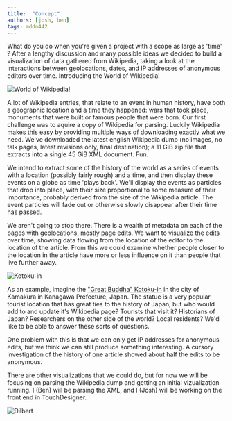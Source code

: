 ```yaml
---
title:  "Concept"
authors: [josh, ben]
tags: mddn442
---
```


What do you do when you're given a project with a scope as large as 'time' ? After a lengthy discussion and many possible ideas we decided to build a visualization of data gathered from Wikipedia, taking a look at the interactions between geolocations, dates, and IP addresses of anonymous editors over time. Introducing the World of Wikipedia!  

![World of Wikipedia!][wow-logo]  

A lot of Wikipedia entries, that relate to an event in human history, have both a geographic location and a time they happened: wars that took place, monuments that were built or famous people that were born. Our first challenge was to aquire a copy of Wikipedia for parsing. Luckily Wikipedia [makes this easy][wiki-download] by providing multiple ways of downloading exactly what we need. We've downloaded the latest english Wikipedia dump (no images, no talk pages, latest revisions only, final destination); a 11 GiB zip file that extracts into a single 45 GiB XML document. Fun.  

We intend to extract some of the history of the world as a series of events with a location (possibly fairly rough) and a time, and then display these events on a globe as time 'plays back'. We'll display the events as particles that drop into place, with their size proportional to some measure of their importance, probably derived from the size of the Wikipedia article. The event particles will fade out or otherwise slowly disappear after their time has passed.

We aren't going to stop there. There is a wealth of metadata on each of the pages with geolocations, mostly page edits. We want to visualize the edits over time, showing data flowing from the location of the editor to the location of the article. From this we could examine whether people closer to the location in the article have more or less influence on it than people that live further away.

![Kotoku-in][wiki-buddha-pic]  

As an example, imagine the ["Great Buddha" Kotoku-in][wiki-buddha] in the city of Kamakura in Kanagawa Prefecture, Japan. The statue is a very popular tourist location that has great ties to the history of Japan, but who would add to and update it's Wikipedia page? Tourists that visit it? Historians of Japan? Researchers on the other side of the world? Local residents? We'd like to be able to answer these sorts of questions.

One problem with this is that we can only get IP addresses for anonymous edits, but we think we can still produce something interesting. A cursory investigation of the history of one article showed about half the edits to be anonymous.

There are other visualizations that we could do, but for now we will be focusing on parsing the Wikipedia dump and getting an initial vizualization running. I (Ben) will be parsing the XML, and I (Josh) will be working on the front end in TouchDesigner.

![Dilbert][dilbert-pic]

[wow-logo]: http://i.imgur.com/rXg1yRU.png
[wiki-download]: http://en.wikipedia.org/wiki/Wikipedia:Database_download
[wiki-buddha]: http://en.wikipedia.org/wiki/K%C5%8Dtoku-in
[wiki-buddha-pic]: http://i.imgur.com/0n7SZTd.jpg
[dilbert-pic]: http://i.imgur.com/h4F6XEn.gif